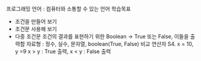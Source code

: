 프로그래밍 언어 : 컴퓨터와 소통할 수 있는 언어
학습목표
- 조건을 만들어 보기
- 조건문 사용해 보기
- 다중 조건문
조건의 결과를 표현하기 위한 Boolean -> True 또는 False, 이들을 출력함
자료형 : 정수, 실수, 문자열, boolean(True, False)
비교 연산자
S4. x = 10, y =9 x > y : True 출력, x < y : False 출력
